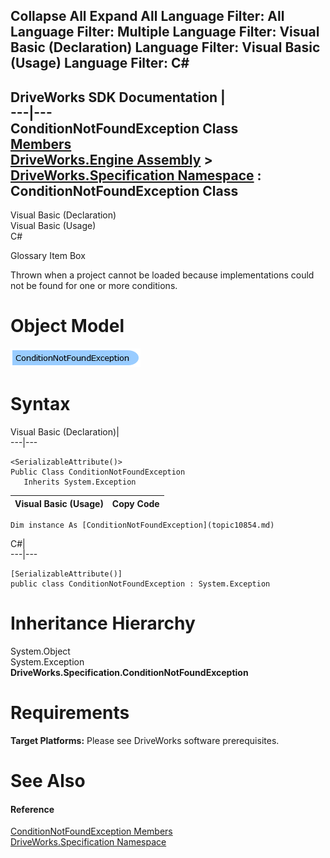 Collapse All Expand All Language Filter: All  Language Filter: Multiple  Language Filter: Visual Basic (Declaration) Language Filter: Visual Basic (Usage) Language Filter: C#  
---  
DriveWorks SDK Documentation  |   
---|---  
ConditionNotFoundException Class   
[Members](topic10855.md)   
[DriveWorks.Engine Assembly](topic2156.md) > [DriveWorks.Specification Namespace](topic10764.md) : ConditionNotFoundException Class  
---  
  
Visual Basic (Declaration)    
Visual Basic (Usage)    
C# 

Glossary Item Box

Thrown when a project cannot be loaded because implementations could not be found for one or more conditions. 

# Object Model

![](dotnetdiagramimages/image550.png)

# Syntax

Visual Basic (Declaration)|   
---|---  
      
    
    <SerializableAttribute()>
    Public Class ConditionNotFoundException 
       Inherits System.Exception  
  
Visual Basic (Usage)| Copy Code  
---|---  
      
    
    Dim instance As [ConditionNotFoundException](topic10854.md)  
  
C#|   
---|---  
      
    
    [SerializableAttribute()]
    public class ConditionNotFoundException : System.Exception   
  
# Inheritance Hierarchy

System.Object  
System.Exception  
**DriveWorks.Specification.ConditionNotFoundException**  


# Requirements

**Target Platforms:** Please see DriveWorks software prerequisites.

# See Also

#### Reference

[ConditionNotFoundException Members](topic10855.md)   
[DriveWorks.Specification Namespace](topic10764.md)


